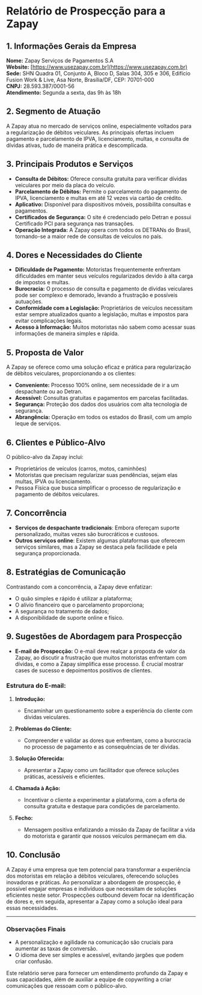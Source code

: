 # Relatório de Prospecção para a Zapay

## 1. Informações Gerais da Empresa
**Nome:** Zapay Serviços de Pagamentos S.A  
**Website:** [https://www.usezapay.com.br](https://www.usezapay.com.br)  
**Sede:** SHN Quadra 01, Conjunto A, Bloco D, Salas 304, 305 e 306, Edifício Fusion Work & Live, Asa Norte, Brasília/DF, CEP: 70701-000  
**CNPJ:** 28.593.387/0001-56  
**Atendimento:** Segunda a sexta, das 9h às 18h  

## 2. Segmento de Atuação
A Zapay atua no mercado de serviços online, especialmente voltados para a regularização de débitos veiculares. As principais ofertas incluem pagamento e parcelamento de IPVA, licenciamento, multas, e consulta de dívidas ativas, tudo de maneira prática e descomplicada.

## 3. Principais Produtos e Serviços
- **Consulta de Débitos:** Oferece consulta gratuita para verificar dívidas veiculares por meio da placa do veículo.
- **Parcelamento de Débitos:** Permite o parcelamento do pagamento de IPVA, licenciamento e multas em até 12 vezes via cartão de crédito.
- **Aplicativo:** Disponível para dispositivos móveis, possibilita consultas e pagamentos.
- **Certificados de Segurança:** O site é credenciado pelo Detran e possui Certificado PCI para segurança nas transações.
- **Operação Integrada:** A Zapay opera com todos os DETRANs do Brasil, tornando-se a maior rede de consultas de veículos no país.

## 4. Dores e Necessidades do Cliente
- **Dificuldade de Pagamento:** Motoristas frequentemente enfrentam dificuldades em manter seus veículos regularizados devido à alta carga de impostos e multas.
- **Burocracia:** O processo de consulta e pagamento de dívidas veiculares pode ser complexo e demorado, levando a frustração e possíveis autuações.
- **Conformidade com a Legislação:** Proprietários de veículos necessitam estar sempre atualizados quanto a legislação, multas e impostos para evitar complicações legais.
- **Acesso à Informação:** Muitos motoristas não sabem como acessar suas informações de maneira simples e rápida.

## 5. Proposta de Valor
A Zapay se oferece como uma solução eficaz e prática para regularização de débitos veiculares, proporcionando a os clientes:
- **Conveniente:** Processo 100% online, sem necessidade de ir a um despachante ou ao Detran.
- **Acessível:** Consultas gratuitas e pagamentos em parcelas facilitadas.
- **Segurança:** Proteção dos dados dos usuários com alta tecnologia de segurança.
- **Abrangência:** Operação em todos os estados do Brasil, com um amplo leque de serviços.
  
## 6. Clientes e Público-Alvo
O público-alvo da Zapay inclui:
- Proprietários de veículos (carros, motos, caminhões)
- Motoristas que precisam regularizar suas pendências, sejam elas multas, IPVA ou licenciamento.
- Pessoa Física que busca simplificar o processo de regularização e pagamento de débitos veiculares.

## 7. Concorrência
- **Serviços de despachante tradicionais**: Embora ofereçam suporte personalizado, muitas vezes são burocráticos e custosos.
- **Outros serviços online**: Existem algumas plataformas que oferecem serviços similares, mas a Zapay se destaca pela facilidade e pela segurança proporcionada.

## 8. Estratégias de Comunicação
Contrastando com a concorrência, a Zapay deve enfatizar:
- O quão simples e rápido é utilizar a plataforma;
- O alívio financeiro que o parcelamento proporciona;
- A segurança no tratamento de dados;
- A disponibilidade de suporte online e físico.

## 9. Sugestões de Abordagem para Prospecção
- **E-mail de Prospecção:** O e-mail deve realçar a proposta de valor da Zapay, ao discutir a frustração que muitos motoristas enfrentam com dívidas, e como a Zapay simplifica esse processo. É crucial mostrar cases de sucesso e depoimentos positivos de clientes.
  
### Estrutura do E-mail:
1. **Introdução:**
   - Encaminhar um questionamento sobre a experiência do cliente com dívidas veiculares.
  
2. **Problemas do Cliente:**
   - Compreender e validar as dores que enfrentam, como a burocracia no processo de pagamento e as consequências de ter dívidas.

3. **Solução Oferecida:**
   - Apresentar a Zapay como um facilitador que oferece soluções práticas, acessíveis e eficientes.

4. **Chamada à Ação:**
   - Incentivar o cliente a experimentar a plataforma, com a oferta de consulta gratuita e destaque para condições de parcelamento.

5. **Fecho:**
   - Mensagem positiva enfatizando a missão da Zapay de facilitar a vida do motorista e garantir que nossos veículos permaneçam em dia.

## 10. Conclusão
A Zapay é uma empresa que tem potencial para transformar a experiência dos motoristas em relação a débitos veiculares, oferecendo soluções inovadoras e práticas. Ao personalizar a abordagem de prospecção, é possível engajar empresas e indivíduos que necessitam de soluções eficientes neste setor. Prospecções outbound devem focar na identificação de dores e, em seguida, apresentar a Zapay como a solução ideal para essas necessidades.

---
### Observações Finais
- A personalização e agilidade na comunicação são cruciais para aumentar as taxas de conversão.
- O idioma deve ser simples e acessível, evitando jargões que podem criar confusão.

Este relatório serve para fornecer um entendimento profundo da Zapay e suas capacidades, além de auxiliar a equipe de copywriting a criar comunicações que ressoam com o público-alvo.